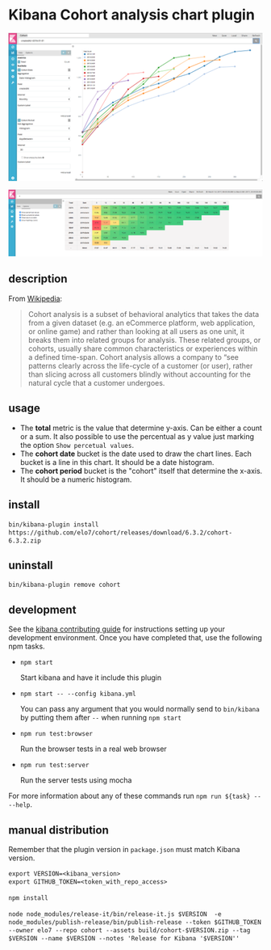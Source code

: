 # Kibana Cohort analysis chart plugin

![Chart screenshot](/images/chart.png?raw=true)

![Chart Table screenshot](/images/chart-table.png?raw=true)

## description

From [Wikipedia](https://en.wikipedia.org/wiki/Cohort_analysis):
> Cohort analysis is a subset of behavioral analytics that takes the data from a given dataset (e.g. an eCommerce platform, web application, or online game) and rather than looking at all users as one unit, it breaks them into related groups for analysis. These related groups, or cohorts, usually share common characteristics or experiences within a defined time-span. Cohort analysis allows a company to “see patterns clearly across the life-cycle of a customer (or user), rather than slicing across all customers blindly without accounting for the natural cycle that a customer undergoes.

## usage

 - The **total** metric is the value that determine y-axis. Can be either a count or a sum. It also possible to use the percentual as y value just marking the option `Show percetual values`.
 - The **cohort date** bucket is the date used to draw the chart lines. Each bucket is a line in this chart. It should be a date histogram.
 - The **cohort period** bucket is the "cohort" itself that determine the x-axis. It should be a numeric histogram.

## install

```
bin/kibana-plugin install https://github.com/elo7/cohort/releases/download/6.3.2/cohort-6.3.2.zip
```

## uninstall

```
bin/kibana-plugin remove cohort
```

## development

See the [kibana contributing guide](https://github.com/elastic/kibana/blob/master/CONTRIBUTING.md) for instructions setting up your development environment. Once you have completed that, use the following npm tasks.

  - `npm start`

    Start kibana and have it include this plugin

  - `npm start -- --config kibana.yml`

    You can pass any argument that you would normally send to `bin/kibana` by putting them after `--` when running `npm start`

  - `npm run test:browser`

    Run the browser tests in a real web browser

  - `npm run test:server`

    Run the server tests using mocha

For more information about any of these commands run `npm run ${task} -- --help`.

## manual distribution

Remember that the plugin version in `package.json` must match Kibana version.

```
export VERSION=<kibana_version>
export GITHUB_TOKEN=<token_with_repo_access>

npm install

node node_modules/release-it/bin/release-it.js $VERSION  -e
node_modules/publish-release/bin/publish-release --token $GITHUB_TOKEN --owner elo7 --repo cohort --assets build/cohort-$VERSION.zip --tag $VERSION --name $VERSION --notes 'Release for Kibana '$VERSION''
```
